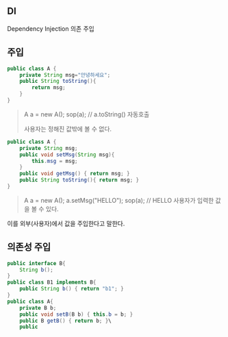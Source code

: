 ## DI
Dependency Injection
의존 주입

## 주입
```java
public class A {
	private String msg="안녕하세요";
	public String toString(){
		return msg;
	}
}
```
>A a = new A();
sop(a);	// a.toString() 자동호출
>
>사용자는 정해진 값밖에 볼 수 없다.

```java
public class A {
	private String msg;
	public void setMsg(String msg){
		this.msg = msg;
	}
	public void getMsg() { return msg; }
	public String toString(){ return msg; }
}
```
>A a = new A();
>a.setMsg("HELLO");
>sop(a); // HELLO
>사용자가 입력한 값을 볼 수 있다.

이를 외부(사용자)에서 값을 주입한다고 말한다.

## 의존성 주입

```java
public interface B{
	String b();
}
public class B1 implements B{
	public String b() { return "b1"; }
}
public class A{
	private B b;
	public void setB(B b) { this.b = b; }
	public B getB() { return b; }\
	public 

```
	
<!--stackedit_data:
eyJoaXN0b3J5IjpbMTY1NDk3MjE3N119
-->